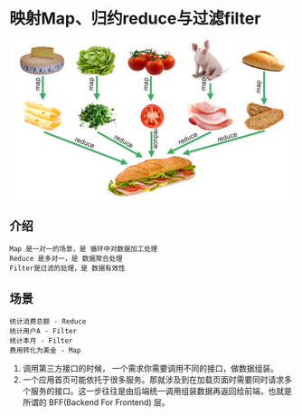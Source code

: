 # 映射Map、归约reduce与过滤filter
![](.map-reduce.png)
## 介绍
	Map 是一对一的场景，是 循环中对数据加工处理
	Reduce 是多对一，是 数据聚合处理
	Filter是过滤的处理，是 数据有效性

## 场景
	统计消费总额 - Reduce
	统计用户A - Filter
	统计本月 - Filter
	费用转化为美金 - Map

1. 调用第三方接口的时候， 一个需求你需要调用不同的接口，做数据组装。
2. 一个应用首页可能依托于很多服务。那就涉及到在加载页面时需要同时请求多个服务的接口。这一步往往是由后端统一调用组装数据再返回给前端，也就是所谓的 BFF(Backend For Frontend) 层。
